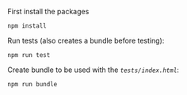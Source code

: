 First install the packages

    npm install

Run tests (also creates a bundle before testing):

    npm run test
    
Create bundle to be used with the *`tests/index.html`*:

    npm run bundle